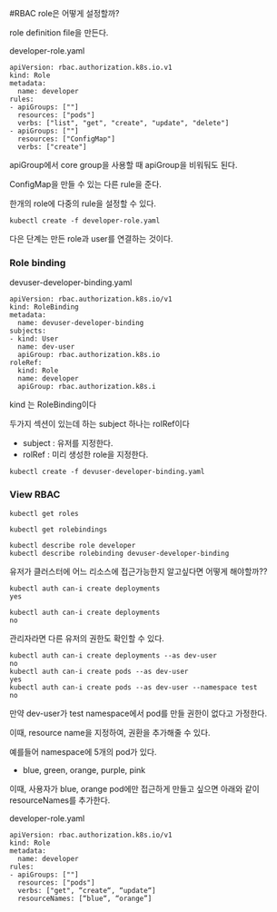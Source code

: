 #RBAC
role은 어떻게 설정할까?

role definition file을 만든다.


developer-role.yaml
```
apiVersion: rbac.authorization.k8s.io.v1
kind: Role
metadata:
  name: developer
rules:
- apiGroups: [""]
  resources: ["pods"]
  verbs: ["list", "get", "create", "update", "delete"]
- apiGroups: [""]
  resources: ["ConfigMap"]
  verbs: ["create"]
```
apiGroup에서 core group을 사용할 때 apiGroup을 비워둬도 된다.

ConfigMap을 만들 수 있는 다른 rule을 준다.

한개의 role에 다중의 rule을 설정할 수 있다.


```
kubectl create -f developer-role.yaml
```

다은 단계는 만든 role과 user를 연결하는 것이다.
### Role binding
devuser-developer-binding.yaml
```
apiVersion: rbac.authorization.k8s.io/v1
kind: RoleBinding
metadata:
  name: devuser-developer-binding
subjects:
- kind: User
  name: dev-user
  apiGroup: rbac.authorization.k8s.io
roleRef:
  kind: Role
  name: developer
  apiGroup: rbac.authorization.k8s.i
```
kind 는 RoleBinding이다

두가지 섹션이 있는데 하는 subject 하나는 rolRef이다
* subject : 유저를 지정한다.
* rolRef : 미리 생성한 role을 지정한다.

```
kubectl create -f devuser-developer-binding.yaml
```

### View RBAC
```
kubectl get roles
```

```
kubectl get rolebindings
```

```
kubectl describe role developer
kubectl describe rolebinding devuser-developer-binding
```

유저가 클러스터에 어느 리소스에 접근가능한지 알고싶다면 어떻게 해야할까??


```
kubectl auth can-i create deployments
yes

kubectl auth can-i create deployments
no
```

관리자라면 다른 유저의 권한도 확인할 수 있다.

```
kubectl auth can-i create deployments --as dev-user
no
kubectl auth can-i create pods --as dev-user
yes
kubectl auth can-i create pods --as dev-user --namespace test
no
```

만약 dev-user가 test namespace에서 pod를 만들 권한이 없다고 가정한다.

이때, resource name을 지정하여, 권환을 추가해줄 수 있다.

예를들어 namespace에 5개의 pod가 있다.

* blue, green, orange, purple, pink

이때, 사용자가 blue, orange pod에만 접근하게 만들고 싶으면 아래와 같이 resourceNames를 추가한다.

developer-role.yaml
```
apiVersion: rbac.authorization.k8s.io/v1
kind: Role
metadata:
  name: developer
rules:
- apiGroups: [""] 
  resources: ["pods"]
  verbs: ["get", “create“, “update“]
  resourceNames: [“blue“, “orange”]
```
